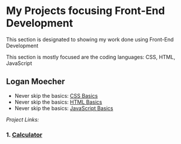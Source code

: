 # My Projects focusing Front-End Development

This section is designated to showing my work done using Front-End Development

This section is mostly focused are the coding languages: CSS, HTML, JavaScript

## Logan Moecher

* Never skip the basics: [CSS Basics](css_basics/README.md "css_basics README.md file")
* Never skip the basics: [HTML Basics](html_basics/README.md "html_basics README.md file")
* Never skip the basics: [JavaScript Basics](js_basics/README.md "js_basics README.md file")

*Project Links:*

### 1. [Calculator](p1_calculator/README.md "Calculator README.md file")


